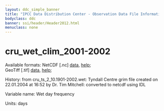 ```yaml
---
layout: ddc_simple_banner
title: "IPCC Data Distribution Center - Observation Data File Information"
bodyclass: ddc
banner: ssi/header/Header2012.html
menuclass: none
---
```


<h1> cru_wet_clim_2001-2002 </h1>



Available formats: NetCDF [.nc]
      <a href="http://apps.ipcc-data.org/cgi-bin/downl/cru10_nc/cru_wet_clim_2001-2002.nc">data</a>,
      <a href="/help/formats.html#netcdf">help</a>; <br/>
      GeoTiff [.tif]
      <a href="http://apps.ipcc-data.org/cgi-bin/downl/cru10_tif/cru_wet_clim_2001-2002.tif">data</a>,
      <a href="/help/formats.html#geotif">help</a>;  <br/>



History: from cru_ts_2_10.1901-2002.wet: Tyndall Centre grim file created on 22.01.2004 at 16:52 by Dr. Tim Mitchell: converted to netcdf using IDL <br/>



Variable name: Wet day frequency <br/>



Units: days <br/>



